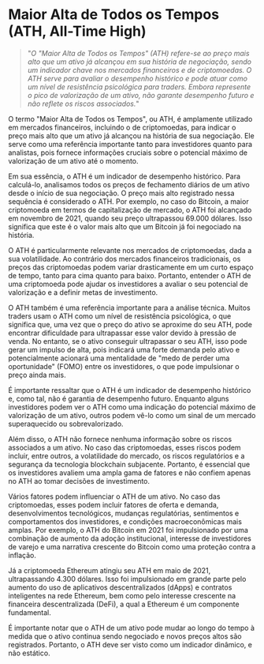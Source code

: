 # Maior Alta de Todos os Tempos (ATH, All-Time High)

>"*O "Maior Alta de Todos os Tempos" (ATH) refere-se ao preço mais alto que um ativo já alcançou em sua história de negociação, sendo um indicador chave nos mercados financeiros e de criptomoedas. O ATH serve para avaliar o desempenho histórico e pode atuar como um nível de resistência psicológica para traders. Embora represente o pico de valorização de um ativo, não garante desempenho futuro e não reflete os riscos associados.*"

O termo "Maior Alta de Todos os Tempos", ou ATH, é amplamente utilizado em mercados financeiros, incluindo o de criptomoedas, para indicar o preço mais alto que um ativo já alcançou na história de sua negociação. Ele serve como uma referência importante tanto para investidores quanto para analistas, pois fornece informações cruciais sobre o potencial máximo de valorização de um ativo até o momento.

Em sua essência, o ATH é um indicador de desempenho histórico. Para calculá-lo, analisamos todos os preços de fechamento diários de um ativo desde o início de sua negociação. O preço mais alto registrado nessa sequência é considerado o ATH. Por exemplo, no caso do Bitcoin, a maior criptomoeda em termos de capitalização de mercado, o ATH foi alcançado em novembro de 2021, quando seu preço ultrapassou 69.000 dólares. Isso significa que este é o valor mais alto que um Bitcoin já foi negociado na história.

O ATH é particularmente relevante nos mercados de criptomoedas, dada a sua volatilidade. Ao contrário dos mercados financeiros tradicionais, os preços das criptomoedas podem variar drasticamente em um curto espaço de tempo, tanto para cima quanto para baixo. Portanto, entender o ATH de uma criptomoeda pode ajudar os investidores a avaliar o seu potencial de valorização e a definir metas de investimento.

O ATH também é uma referência importante para a análise técnica. Muitos traders usam o ATH como um nível de resistência psicológica, o que significa que, uma vez que o preço do ativo se aproxime do seu ATH, pode encontrar dificuldade para ultrapassar esse valor devido à pressão de venda. No entanto, se o ativo conseguir ultrapassar o seu ATH, isso pode gerar um impulso de alta, pois indicará uma forte demanda pelo ativo e potencialmente acionará uma mentalidade de "medo de perder uma oportunidade" (FOMO) entre os investidores, o que pode impulsionar o preço ainda mais.

É importante ressaltar que o ATH é um indicador de desempenho histórico e, como tal, não é garantia de desempenho futuro. Enquanto alguns investidores podem ver o ATH como uma indicação do potencial máximo de valorização de um ativo, outros podem vê-lo como um sinal de um mercado superaquecido ou sobrevalorizado.

Além disso, o ATH não fornece nenhuma informação sobre os riscos associados a um ativo. No caso das criptomoedas, esses riscos podem incluir, entre outros, a volatilidade do mercado, os riscos regulatórios e a segurança da tecnologia blockchain subjacente. Portanto, é essencial que os investidores avaliem uma ampla gama de fatores e não confiem apenas no ATH ao tomar decisões de investimento.

Vários fatores podem influenciar o ATH de um ativo. No caso das criptomoedas, esses podem incluir fatores de oferta e demanda, desenvolvimentos tecnológicos, mudanças regulatórias, sentimentos e comportamentos dos investidores, e condições macroeconômicas mais amplas. Por exemplo, o ATH do Bitcoin em 2021 foi impulsionado por uma combinação de aumento da adoção institucional, interesse de investidores de varejo e uma narrativa crescente do Bitcoin como uma proteção contra a inflação.

Já a criptomoeda Ethereum atingiu seu ATH em maio de 2021, ultrapassando 4.300 dólares. Isso foi impulsionado em grande parte pelo aumento do uso de aplicativos descentralizados (dApps) e contratos inteligentes na rede Ethereum, bem como pelo interesse crescente na financeira descentralizada (DeFi), a qual a Ethereum é um componente fundamental.

É importante notar que o ATH de um ativo pode mudar ao longo do tempo à medida que o ativo continua sendo negociado e novos preços altos são registrados. Portanto, o ATH deve ser visto como um indicador dinâmico, e não estático.
